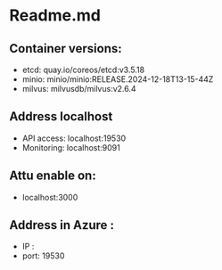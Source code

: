 # Readme.md

## Container versions:
 - etcd: quay.io/coreos/etcd:v3.5.18
 - minio: minio/minio:RELEASE.2024-12-18T13-15-44Z
 - milvus: milvusdb/milvus:v2.6.4
 

## Address localhost
 - API access:  localhost:19530
 - Monitoring:  localhost:9091

## Attu enable on:
 - localhost:3000
 
## Address in Azure :
 - IP : <pending to deploy>
 - port: 19530
